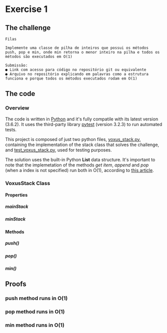 # Exercise 1

## The challenge
```
Filas

Implemente uma classe de pilha de inteiros que possui os métodos
push​, pop​ e min​, onde min​ retorna o menor inteiro na pilha e todos​ os
métodos são executados em O(1)

Submissão:
● Link com acesso para código no repositório git ou equivalente
● Arquivo no repositório explicando em palavras como a estrutura
funciona e porque todos os métodos executados rodam em O(1)
```

## The code

### Overview

The code is written in [Python](https://www.python.org/) and it's fully compatile with its latest version (3.6.2). It uses the third-party library [pytest](https://docs.pytest.org/en/latest/) (version 3.2.3) to run automated tests.

This project is composed of just two python files, [voxus_stack.py](voxus_stack.py), containing the implementation of the stack class that solves the challenge, and [test_voxus_stack.py](test_voxus_stack.py), used for testing purposes.

The solution uses the built-in Python **List** data structure. It's important to note that the implemetation of the methods *get item*, *append* and *pop* (when a index is not specified) run both in O(1), according to [this article](https://wiki.python.org/moin/TimeComplexity).

### VoxusStack Class

#### Properties

##### mainStack

##### minStack

#### Methods

##### push()

##### pop()

##### min()

## Proofs

### push method runs in O(1)

### pop method runs in O(1)

### min method runs in O(1)